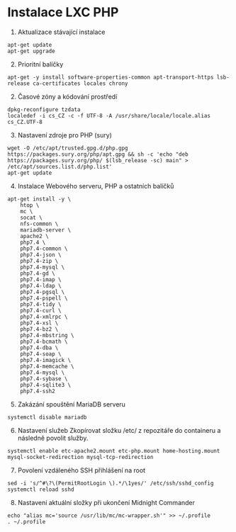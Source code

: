 # Instalace LXC PHP
1. Aktualizace stávající instalace
```
apt-get update
apt-get upgrade
```

2. Prioritní balíčky
```
apt-get -y install software-properties-common apt-transport-https lsb-release ca-certificates locales chrony
```

2. Časové zóny a kódování prostředí
```
dpkg-reconfigure tzdata
localedef -i cs_CZ -c -f UTF-8 -A /usr/share/locale/locale.alias cs_CZ.UTF-8
```

3. Nastavení zdroje pro PHP (sury)
```
wget -O /etc/apt/trusted.gpg.d/php.gpg https://packages.sury.org/php/apt.gpg && sh -c 'echo "deb https://packages.sury.org/php/ $(lsb_release -sc) main" > /etc/apt/sources.list.d/php.list'
apt-get update
```

4. Instalace Webového serveru, PHP a ostatních balíčků
```
apt-get install -y \
    htop \
    mc \
    socat \
    nfs-common \
    mariadb-server \
    apache2 \
    php7.4 \
    php7.4-common \
    php7.4-json \
    php7.4-zip \
    php7.4-mysql \
    php7.4-gd \
    php7.4-imap \
    php7.4-ldap \
    php7.4-pgsql \
    php7.4-pspell \
    php7.4-tidy \
    php7.4-curl \
    php7.4-xmlrpc \
    php7.4-xsl \
    php7.4-bz2 \
    php7.4-mbstring \
    php7.4-bcmath \
    php7.4-dba \
    php7.4-soap \
    php7.4-imagick \
    php7.4-memcache \
    php7.4-mysql \
    php7.4-sybase \
    php7.4-sqlite3 \
    php7.4-ssh2
```

5. Zakázání spouštění MariaDB serveru
```
systemctl disable mariadb
```

6. Nastavení služeb
Zkopírovat složku /etc/ z repozitáře do containeru a následně povolit služby.
```
systemctl enable etc-apache2.mount etc-php.mount home-hosting.mount mysql-socket-redirection mysql-tcp-redirection
```

7. Povolení vzdáleného SSH přihlášení na root
```
sed -i 's/^#\?\(PermitRootLogin \).*/\1yes/' /etc/ssh/sshd_config
systemctl reload sshd
```

8. Nastavení aktuální složky při ukončení Midnight Commander
```
echo "alias mc='source /usr/lib/mc/mc-wrapper.sh'" >> ~/.profile
. ~/.profile
```
